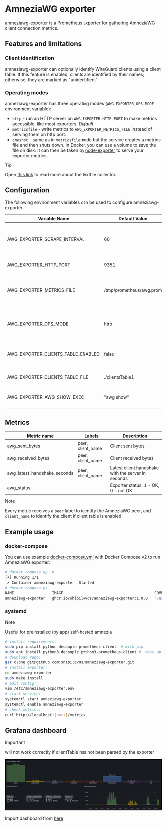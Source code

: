 # AmneziaWG exporter

amneziawg-exporter is a Prometheus exporter for gathering AmneziaWG client connection metrics.

## Features and limitations

### Client identification

amneziawg-exporter can optionally identify WireGuard clients using a client table. If this feature is enabled, clients are identified by their names; otherwise, they are marked as "unidentified."

### Operating modes

amneziawg-exporter has three operating modes (`AWG_EXPORTER_OPS_MODE` environment variable):

- `http` - run an HTTP server on `AWG_EXPORTER_HTTP_PORT` to make metrics accessible, like most exporters. *Default*
- `metricsfile` - write metrics to `AWG_EXPORTER_METRICS_FILE` instead of serving them on http port.
- `oneshot` - same as in `metricsfile`mode but the service creates a metrics file and then shuts down.
  In Docker, you can use a volume to save the file on disk. It can then be taken by [node-exporter](https://github.com/prometheus/node_exporter) to serve your exporter metrics.

> [!TIP]
> Open [this link](https://github.com/prometheus/node_exporter#textfile-collector) to read more about the textfile collector.

## Configuration

The following environment variables can be used to configure amneziawg-exporter.

| Variable Name                        | Default Value               | Description                                                             |
|--------------------------------------|-----------------------------|-------------------------------------------------------------------------|
| AWG_EXPORTER_SCRAPE_INTERVAL         | 60                          | Interval for scraping WireGuard metrics (for the `http` mode).          |
| AWG_EXPORTER_HTTP_PORT               | 9351                        | Port for HTTP service.                                                  |
| AWG_EXPORTER_METRICS_FILE            | /tmp/prometheus/awg.prom    | Path to the metrics file for Node exporter textfile collector.          |
| AWG_EXPORTER_OPS_MODE                | http                        | Operation mode for the exporter (`http`, `metricsfile` or `oneshot`).   |
| AWG_EXPORTER_CLIENTS_TABLE_ENABLED   | false                       | Whether to enable client identification using a client table.           |
| AWG_EXPORTER_CLIENTS_TABLE_FILE      | ./clientsTable1             | Path to the client table file.                                          |
| AWG_EXPORTER_AWG_SHOW_EXEC           | "awg show"                  | Command to run the `awg show` command.                                  |

## Metrics

| Metric name                          | Labels               | Description                                                                 |
|--------------------------------------|----------------------|-----------------------------------------------------------------------------|
| awg_sent_bytes                       | peer, client_name    | Client sent bytes                                                           |
| awg_received_bytes                   | peer, client_name    | Client received bytes                                                       |
| awg_latest_handshake_seconds         | peer, client_name    | Latest client handshake with the server in seconds                          |
| awg_status                           |                      | Exporter status. 1 - OK, 0 - not OK                                         |

> [!NOTE]
> Every metric receives a `peer` label to identify the AmneziaWG peer, and `client_name` to identify the client if client table is enabled.

## Example usage


### docker-compose

You can use example [docker-compose.yml](docker-compose.yml) with Docker Compose v2 to run AmneziaWG exporter:

```sh
# docker compose up -d
[+] Running 1/1
 ✔ Container amneziawg-exporter  Started                                                                                                                  0.2s 
# docker compose ps
NAME                 IMAGE                                         COMMAND                         SERVICE              CREATED          STATUS          PORTS
amneziawg-exporter   ghcr.io/shipilovds/amneziawg-exporter:1.0.0   "/usr/bin/amneziawg-exporter"   amneziawg-exporter   23 seconds ago   Up 23 seconds
```

### systemd

> [!NOTE]
> Useful for preinstalled (by app) self-hosted amnezia

```sh
# install requirements:
sudo pip install python-decouple prometheus-client  # with pip
sudo apt install python3-decouple python3-prometheus-client #  with apt
# download repo:
git clone git@github.com:shipilovds/amneziawg-exporter.git
# install exporter:
cd amneziawg-exporter
sudo make install
# edit config:
vim /etc/amneziawg-exporter.env
# start service:
systemctl start amneziawg-exporter
systemctl enable amneziawg-exporter
# check metrics:
curl http://localhost:[port]/metrics
```

## Grafana dashboard

> [!IMPORTANT]
> will not work correctly if clientTable has not been parsed by the exporter

![Screenshot](amneziawg-exporter-grafana-dashboard.png)

Import dashboard from [here](AmneziaWG-dashboard.json)
